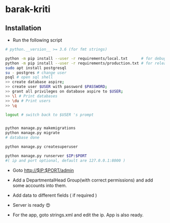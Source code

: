 # barak-kriti

## Installation

- Run the following script

```bash
# python.__version__ >= 3.6 (for fmt strings)

python -m pip install --user -r requirements/local.txt      # for debug build
python -m pip install --user -r requirements/production.txt # for release build
sudo apt install postgresql
su - postgres # change user
psql # open sql shell
>> create database aspire;
>> create user $USER with password $PASSWORD;
>> grant all privileges on database aspire to $USER;
>> \l # Print databases
>> \du # Print users
>> \q

logout # switch back to $USER 's prompt


python manage.py makemigrations
python manage.py migrate
# database done

python manage.py createsuperuser

python manage.py runserver $IP:$PORT
#( ip and port optional, default are 127.0.0.1:8000 )

```

- Goto <http://$IP:$PORT/admin>

- Add a DepartmentalHead Group(with correct permissions) and add some accounts into them.

- Add data to different fields ( if required )

- Server is ready 😍

- For the app, goto strings.xml and edit the ip. App is also ready.
